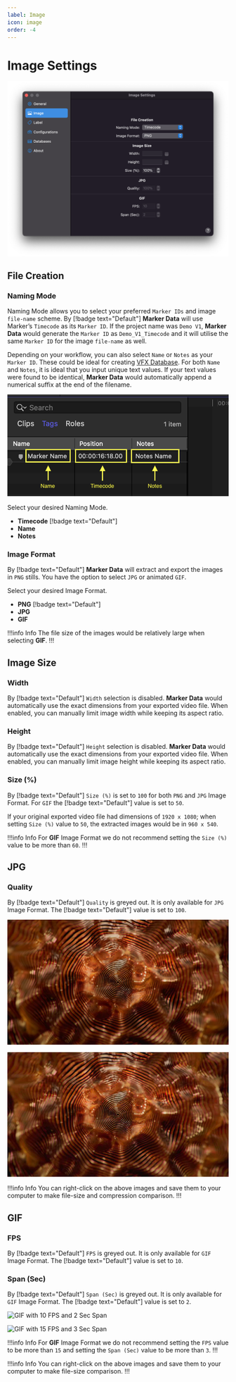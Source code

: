 ```yaml
---
label: Image
icon: image
order: -4
---
```

# Image Settings

![](/assets/md-image-settings.png)

## File Creation

### Naming Mode

Naming Mode allows you to select your preferred `Marker IDs` and image `file-name` scheme. By [!badge text="Default"] **Marker Data** will use Marker’s `Timecode` as its `Marker ID`. If the project name was `Demo V1`, **Marker Data** would generate the `Marker ID` as `Demo_V1_Timecode` and it will utilise the same `Marker ID` for the image `file-name` as well.

Depending on your workflow, you can also select `Name` or `Notes` as your `Marker ID`. These could be ideal for creating [VFX Database](/faq.md#what-is-the-appropriate-workflow-for-naming-vfx-ids). For both `Name` and `Notes`, it is ideal that you input unique text values. If your text values were found to be identical, **Marker Data** would automatically append a numerical suffix at the end of the filename.

![Selecting Naming Mode](/assets/md-image-settings_01.png)

Select your desired Naming Mode.
- **Timecode** [!badge text="Default"]
- **Name**
- **Notes**

### Image Format

By [!badge text="Default"] **Marker Data** will extract and export the images in `PNG` stills. You have the option to select `JPG` or animated `GIF`.

Select your desired Image Format.
- **PNG** [!badge text="Default"]
- **JPG**
- **GIF**

!!!info Info
The file size of the images would be relatively large when selecting **GIF**.
!!!

## Image Size

### Width

By [!badge text="Default"] `Width` selection is disabled. **Marker Data** would automatically use the exact dimensions from your exported video file. When enabled, you can manually limit image width while keeping its aspect ratio.

### Height

By [!badge text="Default"] `Height` selection is disabled. **Marker Data** would automatically use the exact dimensions from your exported video file. When enabled, you can manually limit image height while keeping its aspect ratio.

### Size (%)

By [!badge text="Default"] `Size (%)` is set to `100` for both `PNG` and `JPG`  Image Format. For `GIF` the [!badge text="Default"] value is set to `50`. 

If your original exported video file had dimensions of `1920 x 1080`; when setting `Size (%)` value to `50`, the extracted images would be in `960 x 540`.

!!!info Info
For **GIF** Image Format we do not recommend setting the `Size (%)` value to be more than `60`.
!!!

## JPG

### Quality

By [!badge text="Default"] `Quality` is greyed out. It is only available for `JPG` Image Format. The [!badge text="Default"] value is set to `100`.

![Quality set to 100](/assets/md-image-settings_02.jpg) 

![Quality set to 10](/assets/md-image-settings_03.jpg)

!!!info Info
You can right-click on the above images and save them to your computer to make file-size and compression comparison.
!!!

## GIF

### FPS

By [!badge text="Default"] `FPS` is greyed out. It is only available for `GIF` Image Format. The [!badge text="Default"] value is set to `10`.

### Span (Sec)

By [!badge text="Default"] `Span (Sec)` is greyed out. It is only available for `GIF` Image Format. The [!badge text="Default"] value is set to `2`.

![GIF with 10 FPS and 2 Sec Span](/assets/md-image-settings_04.gif) 

![GIF with 15 FPS and 3 Sec Span](/assets/md-image-settings_05.gif)

!!!info Info
For **GIF** Image Format we do not recommend setting the `FPS` value to be more than `15` and setting the `Span (Sec)` value to be more than `3`.
!!!

!!!info Info
You can right-click on the above images and save them to your computer to make file-size comparison.
!!!